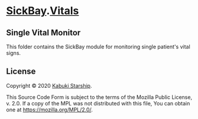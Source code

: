 # [SickBay](../../../).[Vitals](../)

## Single Vital Monitor

This folder contains the SickBay module for monitoring single patient's vital signs.

## License

Copyright © 2020 [Kabuki Starship](https://kabukistarship.com).

This Source Code Form is subject to the terms of the Mozilla Public License, v. 2.0. If a copy of the MPL was not distributed with this file, You can obtain one at <https://mozilla.org/MPL/2.0/>.
